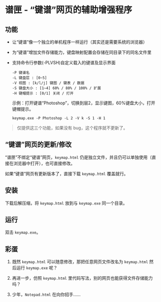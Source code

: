 # 谱匣 - “键谱”网页的辅助增强程序

## 功能

* 让“键谱”像一个独立的单机程序一样运行（其实还是需要系统的浏览器）

* 为“键谱”增加文件存储能力，键盘映射配置会存储在同目录下的同名文件里

* 支持命令行参数(-PLVSH)自定义载入的键谱及显示界面

  ```
  -P 键谱名
  -L 键盘层 : [0~5]
  -V 视图 : [k/l/j] 键图 / 键表 / 数据
  -S 键盘大小 : [1~4] 60% / 80% / 100% / 扩展
  -H 键帽提示 : [0/1] 关闭 / 打开
  ```

  示例：打开键谱“Photoshop”，切换到层2，显示键图，60%键盘大小，打开键帽提示。

    `keymap.exe -P Photoshop -L 2 -V k -S 1 -H 1`

> 仅提供这三个功能，如果没有 bug，这个程序就不更新了。

## “键谱”网页的更新/修改

“谱匣”不绑定“键谱”网页，`keymap.html` 仍是独立文件，并且仍可以单独使用（直接在浏览器中打开），也可直接修改。

如果“键谱”网页有更新版本了，直接下载 `keymap.html` 覆盖就行。

## 安装

下载后解压缩，将 `keymap.html` 放到与 `keymap.exe` 同一个目录。

## 运行

双击 `keymap.exe`。

## 彩蛋

1. 既然 `keymap.html` 可以随意修改，那把任意网页文件改名为 `keymap.html` 然后运行 `keymap.exe` 呢？

2. 再进一步，仿照 `keymap.html` 里代码写法，别的网页也能获得文件存储能力吗？

3. 少年，`Notepad.html` 在向你招手……
